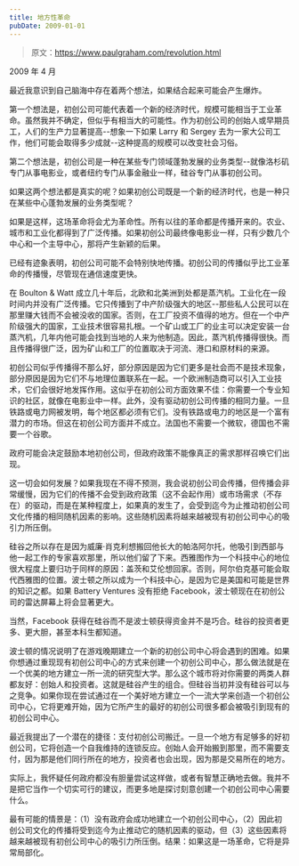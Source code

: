 ```yaml
---
title: 地方性革命
pubDate: 2009-01-01
---
```


> 原文：https://www.paulgraham.com/revolution.html 

            
2009 年 4 月

最近我意识到自己脑海中存在着两个想法，如果结合起来可能会产生爆炸。

第一个想法是，初创公司可能代表着一个新的经济时代，规模可能相当于工业革命。虽然我并不确定，但似乎有相当大的可能性。作为初创公司的创始人或早期员工，人们的生产力显著提高--想象一下如果 Larry 和 Sergey 去为一家大公司工作，他们可能会取得多少成就--这种提高的规模可以改变社会习俗。

第二个想法是，初创公司是一种在某些专门领域蓬勃发展的业务类型--就像洛杉矶专门从事电影业，或者纽约专门从事金融业一样，硅谷专门从事初创公司。

如果这两个想法都是真实的呢？如果初创公司既是一个新的经济时代，也是一种只在某些中心蓬勃发展的业务类型呢？

如果是这样，这场革命将会尤为革命性。所有以往的革命都是传播开来的。农业、城市和工业化都得到了广泛传播。如果初创公司最终像电影业一样，只有少数几个中心和一个主导中心，那将产生新颖的后果。

已经有迹象表明，初创公司可能不会特别快地传播。初创公司的传播似乎比工业革命的传播慢，尽管现在通信速度更快。

在 Boulton & Watt 成立几十年后，北欧和北美洲到处都是蒸汽机。工业化在一段时间内并没有广泛传播。它只传播到了中产阶级强大的地区--那些私人公民可以在那里赚大钱而不会被没收的国家。否则，在工厂投资不值得的地方。但在一个中产阶级强大的国家，工业技术很容易扎根。一个矿山或工厂的业主可以决定安装一台蒸汽机，几年内他可能会找到当地的人来为他制造。因此，蒸汽机传播得很快。而且传播得很广泛，因为矿山和工厂的位置取决于河流、港口和原材料的来源。

初创公司似乎传播得不那么好，部分原因是因为它们更多是社会而不是技术现象，部分原因是因为它们不与地理位置联系在一起。一个欧洲制造商可以引入工业技术，它们会很好地发挥作用。这似乎在初创公司方面效果不佳：你需要一个专业知识的社区，就像在电影业中一样。此外，没有驱动初创公司传播的相同力量。一旦铁路或电力网被发明，每个地区都必须有它们。没有铁路或电力的地区是一个富有潜力的市场。但这在初创公司方面并不成立。法国也不需要一个微软，德国也不需要一个谷歌。

政府可能会决定鼓励本地初创公司，但政府政策不能像真正的需求那样召唤它们出现。

这一切会如何发展？如果我现在不得不预测，我会说初创公司会传播，但传播会非常缓慢，因为它们的传播不会受到政府政策（这不会起作用）或市场需求（不存在）的驱动，而是在某种程度上，如果真的发生了，会受到迄今为止推动初创公司文化传播的相同随机因素的影响。这些随机因素将越来越被现有初创公司中心的吸引力所压倒。

硅谷之所以存在是因为威廉·肖克利想搬回他长大的帕洛阿尔托，他吸引到西部与他一起工作的专家喜欢那里，所以他们留了下来。西雅图作为一个科技中心的地位很大程度上要归功于同样的原因：盖茨和艾伦想回家。否则，阿尔伯克基可能会取代西雅图的位置。波士顿之所以成为一个科技中心，是因为它是美国和可能是世界的知识之都。如果 Battery Ventures 没有拒绝 Facebook，波士顿现在在初创公司的雷达屏幕上将会显著更大。

当然，Facebook 获得在硅谷而不是波士顿获得资金并不是巧合。硅谷的投资者更多、更大胆，甚至本科生都知道。

波士顿的情况说明了在游戏晚期建立一个新的初创公司中心将会遇到的困难。如果你想通过重现现有初创公司中心的方式来创建一个初创公司中心，那么做法就是在一个优美的地方建立一所一流的研究型大学。那么这个城市将对你需要的两类人群都友好：创始人和投资者。这就是硅谷产生的组合。但硅谷当初并没有硅谷可以与之竞争。如果你现在尝试通过在一个美好地方建立一个一流大学来创造一个初创公司中心，它将更难开始，因为它所产生的最好的初创公司很多都会被吸引到现有的初创公司中心。

最近我提出了一个潜在的捷径：支付初创公司搬迁。一旦一个地方有足够多的好初创公司，它将创造一个自我维持的连锁反应。创始人会开始搬到那里，而不需要支付，因为那是他们同行所在的地方，投资者也会出现，因为那是交易所在的地方。

实际上，我怀疑任何政府都没有胆量尝试这样做，或者有智慧正确地去做。我并不是把它当作一个切实可行的建议，而更多地是探讨刻意创建一个初创公司中心需要什么。

最有可能的情景是：（1）没有政府会成功地建立一个初创公司中心，（2）因此初创公司文化的传播将受到迄今为止推动它的随机因素的驱动，但（3）这些因素将越来越被现有初创公司中心的吸引力所压倒。结果：如果这是一场革命，它将是异常局部化。


